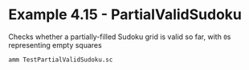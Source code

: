 # Example 4.15 - PartialValidSudoku
Checks whether a partially-filled Sudoku grid is valid so far, with `0`s
representing empty squares

```bash
amm TestPartialValidSudoku.sc
```
